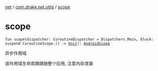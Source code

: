 [net](../index.md) / [com.drake.net.utils](index.md) / [scope](./scope.md)

# scope

`fun scope(dispatcher: CoroutineDispatcher = Dispatchers.Main, block: suspend CoroutineScope.() -> `[`Unit`](https://kotlinlang.org/api/latest/jvm/stdlib/kotlin/-unit/index.html)`): `[`AndroidScope`](../com.drake.net.scope/-android-scope/index.md)

异步作用域

该作用域生命周期跟随整个应用, 注意内存泄漏

